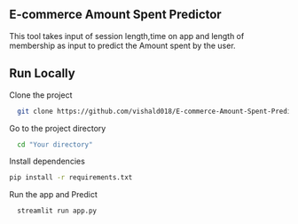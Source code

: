 ## E-commerce Amount Spent Predictor

This tool takes input of session length,time on app and length of membership as input to predict the Amount spent by the user.
## Run Locally

Clone the project

```bash
  git clone https://github.com/vishald018/E-commerce-Amount-Spent-Predictor.git
```

Go to the project directory

```bash
  cd "Your directory"
```

Install dependencies

```bash
pip install -r requirements.txt

```

Run the app and Predict

```bash
  streamlit run app.py

```

